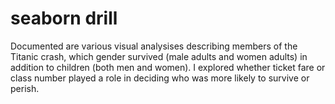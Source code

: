 # seaborn drill


Documented are various visual analysises describing members of the Titanic crash, which gender survived (male adults and women adults) in addition to children (both men and women). I explored whether ticket fare or class number played a role in deciding who was more likely to survive or perish.